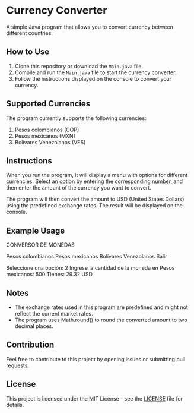 # Currency Converter

A simple Java program that allows you to convert currency between different countries.

## How to Use

1. Clone this repository or download the `Main.java` file.
2. Compile and run the `Main.java` file to start the currency converter.
3. Follow the instructions displayed on the console to convert your currency.

## Supported Currencies

The program currently supports the following currencies:

1. Pesos colombianos (COP)
2. Pesos mexicanos (MXN)
3. Bolívares Venezolanos (VES)

## Instructions

When you run the program, it will display a menu with options for different currencies. Select an option by entering the corresponding number, and then enter the amount of the currency you want to convert.

The program will then convert the amount to USD (United States Dollars) using the predefined exchange rates. The result will be displayed on the console.

## Example Usage

CONVERSOR DE MONEDAS

Pesos colombianos
Pesos mexicanos
Bolívares Venezolanos
Salir

Seleccione una opción: 2
Ingrese la cantidad de la moneda en Pesos mexicanos: 500
Tienes: 
29.32 USD


## Notes

- The exchange rates used in this program are predefined and might not reflect the current market rates.
- The program uses Math.round() to round the converted amount to two decimal places.

## Contribution

Feel free to contribute to this project by opening issues or submitting pull requests.

## License

This project is licensed under the MIT License - see the [LICENSE](LICENSE) file for details.


